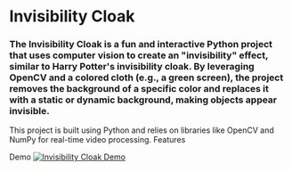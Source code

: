 # Invisibility Cloak
### The Invisibility Cloak is a fun and interactive Python project that uses computer vision to create an "invisibility" effect, similar to Harry Potter's invisibility cloak. By leveraging OpenCV and a colored cloth (e.g., a green screen), the project removes the background of a specific color and replaces it with a static or dynamic background, making objects appear invisible.
This project is built using Python and relies on libraries like OpenCV and NumPy for real-time video processing.
Features


Demo
[![Invisibility Cloak Demo](https://img.youtube.com/vi/YOUR_VIDEO_ID/0.jpg)](https://www.youtube.com/watch?v=YOUR_VIDEO_ID)
